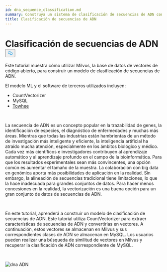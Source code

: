```yaml
---
id: dna_sequence_classification.md
summary: Construya un sistema de clasificación de secuencias de ADN con Milvus.
title: Clasificación de secuencias de ADN
---
```

<h1 id="DNA-Sequence-Classification" class="common-anchor-header">Clasificación de secuencias de ADN<button data-href="#DNA-Sequence-Classification" class="anchor-icon" translate="no">
      <svg translate="no"
        aria-hidden="true"
        focusable="false"
        height="20"
        version="1.1"
        viewBox="0 0 16 16"
        width="16"
      >
        <path
          fill="#0092E4"
          fill-rule="evenodd"
          d="M4 9h1v1H4c-1.5 0-3-1.69-3-3.5S2.55 3 4 3h4c1.45 0 3 1.69 3 3.5 0 1.41-.91 2.72-2 3.25V8.59c.58-.45 1-1.27 1-2.09C10 5.22 8.98 4 8 4H4c-.98 0-2 1.22-2 2.5S3 9 4 9zm9-3h-1v1h1c1 0 2 1.22 2 2.5S13.98 12 13 12H9c-.98 0-2-1.22-2-2.5 0-.83.42-1.64 1-2.09V6.25c-1.09.53-2 1.84-2 3.25C6 11.31 7.55 13 9 13h4c1.45 0 3-1.69 3-3.5S14.5 6 13 6z"
        ></path>
      </svg>
    </button></h1><p>Este tutorial muestra cómo utilizar Milvus, la base de datos de vectores de código abierto, para construir un modelo de clasificación de secuencias de ADN.</p>
<p>El modelo ML y el software de terceros utilizados incluyen:</p>
<ul>
<li>CountVectorizer</li>
<li>MySQL</li>
<li><a href="https://towhee.io/">Towhee</a></li>
</ul>
<p><br/></p>
<p>La secuencia de ADN es un concepto popular en la trazabilidad de genes, la identificación de especies, el diagnóstico de enfermedades y muchas más áreas. Mientras que todas las industrias están hambrientas de un método de investigación más inteligente y eficiente, la inteligencia artificial ha atraído mucha atención, especialmente en los ámbitos biológico y médico. Cada vez más científicos e investigadores contribuyen al aprendizaje automático y al aprendizaje profundo en el campo de la bioinformática. Para que los resultados experimentales sean más convincentes, una opción común es aumentar el tamaño de la muestra. La colaboración con big data en genómica aporta más posibilidades de aplicación en la realidad. Sin embargo, la alineación de secuencias tradicional tiene limitaciones, lo que la hace inadecuada para grandes conjuntos de datos. Para hacer menos concesiones en la realidad, la vectorización es una buena opción para un gran conjunto de datos de secuencias de ADN.</p>
<p><br/></p>
<p>En este tutorial, aprenderá a construir un modelo de clasificación de secuencias de ADN. Este tutorial utiliza CountVectorizer para extraer características de secuencias de ADN y convertirlas en vectores. A continuación, estos vectores se almacenan en Milvus y sus correspondientes clases de ADN se almacenan en MySQL. Los usuarios pueden realizar una búsqueda de similitud de vectores en Milvus y recuperar la clasificación de ADN correspondiente de MySQL.</p>
<p><br/></p>
<p>
  
   <span class="img-wrapper"> <img translate="no" src="/docs/v2.4.x/assets/dna.png" alt="dna" class="doc-image" id="dna" />
   </span> <span class="img-wrapper"> <span>ADN</span> </span></p>
